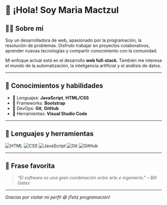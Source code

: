 # 👋 ¡Hola! Soy Maria Mactzul

## 🧑‍💻 Sobre mí

Soy un desarrolladora de web, apasionado por la programación, la resolución de problemas. Disfruto trabajar en proyectos colaborativos, aprender nuevas tecnologías y compartir conocimiento con la comunidad.

Mi enfoque actual está en el desarrollo **web full-stack**. También me interesa el mundo de la automatización, la inteligencia artificial y el análisis de datos.

---

## 🧠 Conocimientos y habilidades

- 🔹 Lenguajes: **JavaScript**, **HTML/CSS**
- 🔹 Frameworks: **Bootstrap**
- 🔹 DevOps: **Git**, **GitHub**
- 🔹 Herramientas: **Visual Studio Code**

---

## 🧰 Lenguajes y herramientas

![HTML](https://img.shields.io/badge/-HTML5-E34F26?style=flat&logo=html5&logoColor=white)
![CSS](https://img.shields.io/badge/-CSS3-1572B6?style=flat&logo=css3)
![JavaScript](https://img.shields.io/badge/-JavaScript-F7DF1E?style=flat&logo=javascript&logoColor=black)
![Git](https://img.shields.io/badge/-Git-F05032?style=flat&logo=git&logoColor=white)
![GitHub](https://img.shields.io/badge/-GitHub-181717?style=flat&logo=github)

---

## 💬 Frase favorita

> *“El software es una gran combinación entre arte e ingeniería.” – Bill Gates*

---

*Gracias por visitar mi perfil 😄 ¡Feliz programación!*
